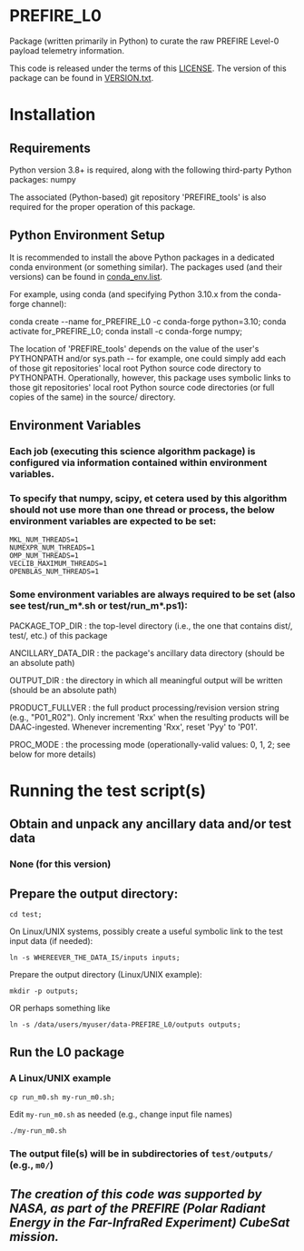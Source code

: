# PREFIRE_L0

Package (written primarily in Python) to curate the raw PREFIRE Level-0 payload telemetry information.

This code is released under the terms of this [LICENSE](LICENSE).  The version of this package can be found in [VERSION.txt](VERSION.txt).

# Installation

## Requirements

Python version 3.8+ is required, along with the following third-party Python packages: numpy

The associated (Python-based) git repository 'PREFIRE_tools' is also required for the proper operation of this package.

## Python Environment Setup

It is recommended to install the above Python packages in a dedicated conda environment (or something similar).  The packages used (and their versions) can be found in [conda_env.list](conda_env.list).

For example, using conda (and specifying Python 3.10.x from the conda-forge channel):

conda create --name for_PREFIRE_L0 -c conda-forge python=3.10;
conda activate for_PREFIRE_L0;
conda install -c conda-forge numpy;

The location of 'PREFIRE_tools' depends on the value of the user's PYTHONPATH and/or sys.path -- for example, one could simply add each of those git repositories' local root Python source code directory to PYTHONPATH. Operationally, however, this package uses symbolic links to those git repositories' local root Python source code directories (or full copies of the same) in the source/ directory.

## Environment Variables

### Each job (executing this science algorithm package) is configured via information contained within environment variables.

### To specify that numpy, scipy, et cetera used by this algorithm should not use more than one thread or process, the below environment variables are expected to be set:

```
MKL_NUM_THREADS=1
NUMEXPR_NUM_THREADS=1
OMP_NUM_THREADS=1
VECLIB_MAXIMUM_THREADS=1
OPENBLAS_NUM_THREADS=1
```

### Some environment variables are always required to be set (also see test/run_m*.sh or test/run_m*.ps1):

PACKAGE_TOP_DIR  :  the top-level directory (i.e., the one that contains dist/, test/, etc.) of this package

ANCILLARY_DATA_DIR  :  the package's ancillary data directory (should be an absolute path)

OUTPUT_DIR  :  the directory in which all meaningful output will be written (should be an absolute path)

PRODUCT_FULLVER  :  the full product processing/revision version string (e.g., "P01_R02").  Only increment 'Rxx' when the resulting products will be DAAC-ingested.  Whenever incrementing 'Rxx', reset 'Pyy' to 'P01'.

PROC_MODE  :  the processing mode (operationally-valid values: 0, 1, 2; see below for more details)

# Running the test script(s)

## Obtain and unpack any ancillary data and/or test data

### None (for this version)

## Prepare the output directory:

`cd test;`

On Linux/UNIX systems, possibly create a useful symbolic link to the test input data (if needed):

`ln -s WHEREEVER_THE_DATA_IS/inputs inputs;`

Prepare the output directory (Linux/UNIX example):

`mkdir -p outputs;`

OR perhaps something like

`ln -s /data/users/myuser/data-PREFIRE_L0/outputs outputs;`

## Run the L0 package

### A Linux/UNIX example

`cp run_m0.sh my-run_m0.sh;`

Edit `my-run_m0.sh` as needed (e.g., change input file names)

`./my-run_m0.sh`

### The output file(s) will be in subdirectories of `test/outputs/` (e.g., `m0/`)

## _The creation of this code was supported by NASA, as part of the PREFIRE (Polar Radiant Energy in the Far-InfraRed Experiment) CubeSat mission._
